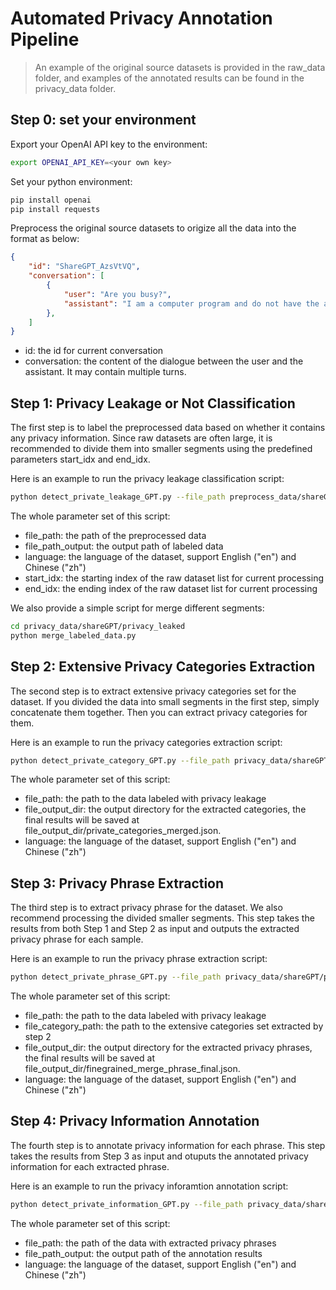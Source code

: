 # Automated Privacy Annotation Pipeline

> An example of the original source datasets is provided in the raw_data folder, and examples of the annotated results can be found in the privacy_data folder.

## Step 0: set your environment
Export your OpenAI API key to the environment:
```bash
export OPENAI_API_KEY=<your own key>
```

Set your python environment:
```bash
pip install openai 
pip install requests
``` 

Preprocess the original source datasets to origize all the data into the format as below:
```json
{
    "id": "ShareGPT_AzsVtVQ",
    "conversation": [
        {
            "user": "Are you busy?",
            "assistant": "I am a computer program and do not have the ability to be busy. I am always ready to assist you with any questions or information you may need. How can I help you today?"
        },
    ]
}
```
- id: the id for current conversation
- conversation: the content of the dialogue between the user and the assistant. It may contain multiple turns.

## Step 1: Privacy Leakage or Not Classification    
The first step is to label the preprocessed data based on whether it contains any privacy information.
Since raw datasets are often large, it is recommended to divide them into smaller segments using the predefined parameters start_idx and end_idx.

Here is an example to run the privacy leakage classification script:
```bash
python detect_private_leakage_GPT.py --file_path preprocess_data/shareGPT/common_en_70k_example.json --file_path_output privacy_data/shareGPT/privacy_leaked/common_en_70k_example.json --start_idx 0 --end_idx 10
```
The whole parameter set of this script:  
- file_path: the path of the preprocessed data
- file_path_output: the output path of labeled data
- language: the language of the dataset, support English ("en") and Chinese ("zh")
- start_idx: the starting index of the raw dataset list for current processing
- end_idx: the ending index of the raw dataset list for current processing

We also provide a simple script for merge different segments:
```bash
cd privacy_data/shareGPT/privacy_leaked
python merge_labeled_data.py
```

## Step 2: Extensive Privacy Categories Extraction
The second step is to extract extensive privacy categories set for the dataset. 
If you divided the data into small segments in the first step, simply concatenate them together. Then you can extract privacy categories for them. 

Here is an example to run the privacy categories extraction script:
```bash
python detect_private_category_GPT.py --file_path privacy_data/shareGPT/privacy_leaked/common_en_70k_example.json --file_output_dir privacy_data/shareGPT/privacy_category
```
The whole parameter set of this script:
- file_path: the path to the data labeled with privacy leakage
- file_output_dir: the output directory for the extracted categories, the final results will be saved at file_output_dir/private_categories_merged.json.
- language: the language of the dataset, support English ("en") and Chinese ("zh")


## Step 3: Privacy Phrase Extraction
The third step is to extract privacy phrase for the dataset. We also recommend processing the divided smaller segments. 
This step takes the results from both Step 1 and Step 2 as input and outputs the extracted privacy phrase for each sample.

Here is an example to run the privacy phrase extraction script:
```bash
python detect_private_phrase_GPT.py --file_path privacy_data/shareGPT/privacy_leaked/common_en_70k_example_0_10.json --file_category_path privacy_data/shareGPT/privacy_category/private_categories_merged.json --file_output_dir privacy_data/shareGPT/privacy_phrase/data_split_0_10 --language en
``` 
The whole parameter set of this script:
- file_path: the path to the data labeled with privacy leakage
- file_category_path: the path to the extensive categories set extracted by step 2 
- file_output_dir: the output directory for the extracted privacy phrases, the final results will be saved at file_output_dir/finegrained_merge_phrase_final.json.
- language: the language of the dataset, support English ("en") and Chinese ("zh")


## Step 4: Privacy Information Annotation
The fourth step is to annotate privacy information for each phrase. This step takes the results from Step 3 as input and otuputs the annotated privacy information for each extracted phrase.

Here is an example to run the privacy inforamtion annotation script:
```bash
python detect_private_information_GPT.py --file_path privacy_data/shareGPT/privacy_phrase/data_split_0_10/finegrained_merge_phrase_final.json --file_path_output privacy_data/shareGPT/privacy_information/data_split_0_10/privacy_information.json --language en
```
The whole parameter set of this script:  
- file_path: the path of the data with extracted privacy phrases
- file_path_output: the output path of the annotation results
- language: the language of the dataset, support English ("en") and Chinese ("zh")
